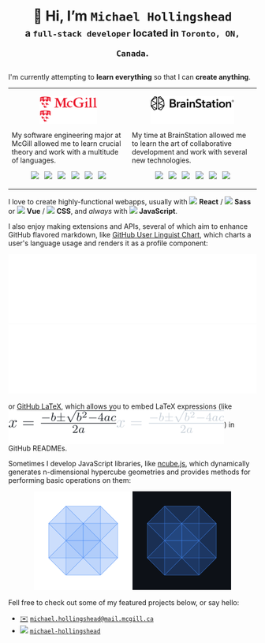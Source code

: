<h1 align="center">
  👋 Hi, I’m <code>Michael Hollingshead</code>
  <div align="center" dir="auto">
    <sub><sup>a <code>full-stack developer</code> located in <code>Toronto, ON, Canada</code>.</sup></sub>
  </div>
</h1>

I'm currently attempting to **learn everything** so that I can **create anything**. 

<table>
    <tr>
        <td valign="top">
            <p align="center">
                <img src="./assets/mcgill-light.svg#gh-light-mode-only" height="28" align="middle" /><img src="./assets/mcgill-dark.svg#gh-dark-mode-only" height="28" align="middle" />
            </p>
            <p>My software engineering major at McGill allowed me to learn crucial theory and work with a multitude of languages.</p>
            <p align="center">
                <img src="https://cdn.jsdelivr.net/gh/devicons/devicon/icons/bash/bash-original.svg" height="24" /> &nbsp; <img src="https://cdn.jsdelivr.net/gh/devicons/devicon/icons/python/python-plain.svg" height="24" /> &nbsp; <img src="https://cdn.jsdelivr.net/gh/devicons/devicon/icons/java/java-original.svg" height="24" /> &nbsp; <img src="https://cdn.jsdelivr.net/gh/devicons/devicon/icons/cplusplus/cplusplus-original.svg" height="24" /> &nbsp; <img src="https://cdn.jsdelivr.net/gh/devicons/devicon/icons/ocaml/ocaml-original.svg" height="24" /> &nbsp; <img src="https://cdn.jsdelivr.net/gh/devicons/devicon/icons/typescript/typescript-original.svg" height="24" />
            </p>
        </td>
        <td valign="top">
            <p align="center">
                <img src="./assets/brainstation-light.svg#gh-light-mode-only" height="28" align="middle" /><img src="./assets/brainstation-dark.svg#gh-dark-mode-only" height="28" align="middle" />
            </p>
            <p>My time at BrainStation allowed me to learn the art of collaborative development and work with several new technologies.</p>
            <p align="center">
                <img src="https://cdn.jsdelivr.net/gh/devicons/devicon/icons/react/react-original.svg" height="24" /> &nbsp; <img src="https://cdn.jsdelivr.net/gh/devicons/devicon/icons/sass/sass-original.svg" height="24" /> &nbsp; <img src="https://cdn.jsdelivr.net/gh/devicons/devicon/icons/nodejs/nodejs-original.svg" height="24" /> &nbsp; <img src="https://cdn.jsdelivr.net/gh/devicons/devicon/icons/express/express-original.svg" height="24" /> &nbsp; <img src="https://cdn.jsdelivr.net/gh/devicons/devicon/icons/mysql/mysql-original.svg" height="24" /> &nbsp; <img src="https://cdn.jsdelivr.net/gh/devicons/devicon/icons/amazonwebservices/amazonwebservices-original.svg" height="24" />
            </p>
        </td>
    </tr>
</table>

I love to create highly-functional webapps, usually with <img src="https://cdn.jsdelivr.net/gh/devicons/devicon/icons/react/react-original.svg" height="14" /> **React** / <img src="https://cdn.jsdelivr.net/gh/devicons/devicon/icons/sass/sass-original.svg" height="14" /> **Sass** or <img src="https://cdn.jsdelivr.net/gh/devicons/devicon/icons/vuejs/vuejs-original.svg" height="14" /> **Vue** / <img src="https://cdn.jsdelivr.net/gh/devicons/devicon/icons/css3/css3-original.svg" height="14" /> **CSS**, and *always* with <img src="https://cdn.jsdelivr.net/gh/devicons/devicon/icons/javascript/javascript-original.svg" height="14" /> **JavaScript**.

I also enjoy making extensions and APIs, several of which aim to enhance GitHub flavored markdown, like [GitHub User Linguist Chart](https://github.com/mhollingshead/github-user-linguist-chart), which charts a user's language usage and renders it as a profile component:

<p align="center">
    <img src="./assets/linguist-chart-light.svg#gh-light-mode-only" /><img src="./assets/linguist-chart-dark.svg#gh-dark-mode-only" />
</p>

or [GitHub LaTeX](https://github.com/mhollingshead/30-days-30-projects/tree/main/15-github-latex), which allows you to embed LaTeX expressions (like <img src="./assets/0-light.svg#gh-light-mode-only" align="middle" /><img src="./assets/0-dark.svg#gh-dark-mode-only" align="middle" />) in GitHub READMEs.

Sometimes I develop JavaScript libraries, like [ncube.js](https://github.com/mhollingshead/ncube), which dynamically generates n-dimensional hypercube geometries and provides methods for performing basic operations on them:

<p align="center">
    <img src="./assets/ncube-light.gif#gh-light-mode-only" height="200" /><img src="./assets/ncube-dark.gif#gh-dark-mode-only" height="200" />
</p>

Fell free to check out some of my featured projects below, or say hello:

* [✉️](mailto:michael.hollingshead@mail.mcgill.ca) [`michael.hollingshead@mail.mcgill.ca`](mailto:michael.hollingshead@mail.mcgill.ca)
* [<img src="https://cdn.jsdelivr.net/gh/devicons/devicon/icons/linkedin/linkedin-original.svg" height="18" />](https://www.linkedin.com/in/michael-hollingshead/) [`michael-hollingshead`](https://www.linkedin.com/in/michael-hollingshead/)

 
 
 
 
 
 
